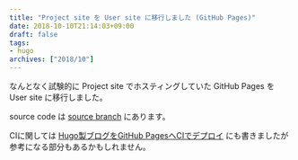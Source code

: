 ```yaml
---
title: "Project site を User site に移行しました (GitHub Pages)"
date: 2018-10-10T21:14:03+09:00
draft: false
tags:
- hugo
archives: ["2018/10"]
---
```


なんとなく試験的に Project site でホスティングしていた GitHub Pages を User site に移行しました。

source code は [source branch](https://github.com/suzuki-shunsuke/suzuki-shunsuke.github.io/tree/source) にあります。

CIに関しては [Hugo製ブログをGitHub PagesへCIでデプロイ](https://suzuki-shunsuke.github.io/how-to-host-hugo-at-github-pages/) にも書きましたが参考になる部分もあるかもしれません。
